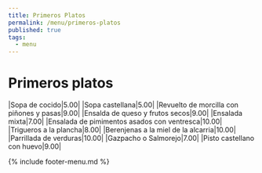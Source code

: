 ```yaml
---
title: Primeros Platos
permalink: /menu/primeros-platos
published: true
tags:
  - menu
---
```


# Primeros platos

|Sopa de cocido|5.00|
|Sopa castellana|5.00|
|Revuelto de morcilla con piñones y pasas|9.00|
|Ensalda de queso y frutos secos|9.00|
|Ensalada mixta|7.00|
|Ensalada de pimimentos asados con ventresca|10.00|
|Trigueros a la plancha|8.00|
|Berenjenas a la miel de la alcarria|10.00|
|Parrillada de verduras|10.00|
|Gazpacho o Salmorejo|7.00|
|Pisto castellano con huevo|9.00|

{% include footer-menu.md %}